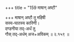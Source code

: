 +++
title = "159 माषान् अष्टौ"

+++
माषान् अष्टौ तु महिषी  
सस्य-घातस्य कारिणी।  
दण्डनीया तद्-अर्धं तु  
गौस् तद्-अर्धम् अज+अविकम्  ॥ २.१५९ ॥